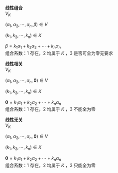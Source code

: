 **线性组合**  
 $V_K$   
  
 $(\alpha_1,\alpha_2,\cdots,\alpha_n,\beta)\in V$   
  
 $(k_1,k_2,\cdots,k_n)\in K$   
  
 $\beta=k_1\alpha_1+k_2\alpha_2+\cdots+k_n\alpha_n$   
组合系数：1 存在，2 均属于 $K$ ，3 是否可全为零无要求  
  
**线性相关**  
 $V_K$   
  
 $(\alpha_1,\alpha_2,\cdots,\alpha_n,\mathbf0)\in V$   
  
 $(k_1,k_2,\cdots,k_n)\in K$   
  
 $\mathbf0=k_1\alpha_1+k_2\alpha_2+\cdots+k_n\alpha_n$   
组合系数：1 存在，2 均属于 $K$ ，3 不能全为零  
  
**线性无关**  
 $V_K$   
  
 $(\alpha_1,\alpha_2,\cdots,\alpha_n,\mathbf0)\in V$   
  
 $(k_1,k_2,\cdots,k_n)\in K$   
  
 $\mathbf0=k_1\alpha_1+k_2\alpha_2+\cdots+k_n\alpha_n$   
组合系数：1 存在，2 均属于 $K$ ，3 只能全为零  
